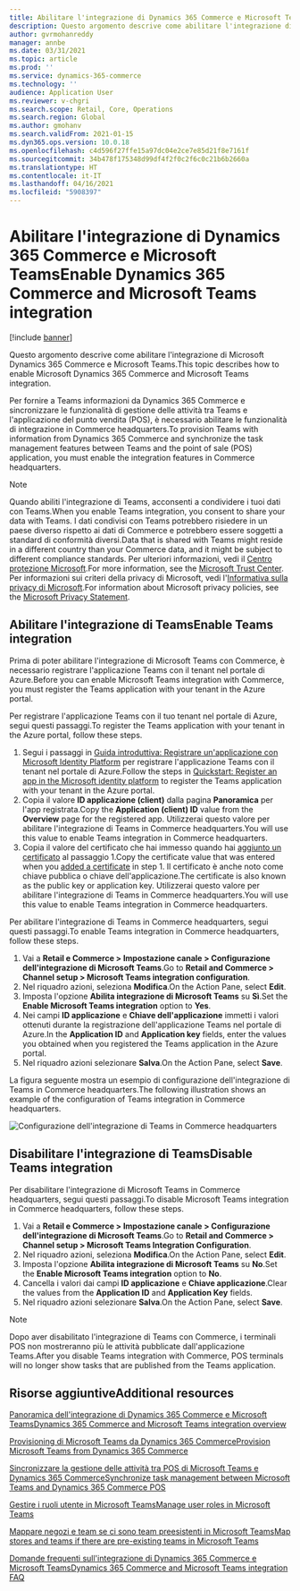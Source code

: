 ```yaml
---
title: Abilitare l'integrazione di Dynamics 365 Commerce e Microsoft Teams
description: Questo argomento descrive come abilitare l'integrazione di Microsoft Dynamics 365 Commerce e Microsoft Teams.
author: gvrmohanreddy
manager: annbe
ms.date: 03/31/2021
ms.topic: article
ms.prod: ''
ms.service: dynamics-365-commerce
ms.technology: ''
audience: Application User
ms.reviewer: v-chgri
ms.search.scope: Retail, Core, Operations
ms.search.region: Global
ms.author: gmohanv
ms.search.validFrom: 2021-01-15
ms.dyn365.ops.version: 10.0.18
ms.openlocfilehash: c4d596f27ffe15a97dc04e2ce7e85d21f8e7161f
ms.sourcegitcommit: 34b478f175348d99df4f2f0c2f6c0c21b6b2660a
ms.translationtype: HT
ms.contentlocale: it-IT
ms.lasthandoff: 04/16/2021
ms.locfileid: "5908397"
---
```

# <a name="enable-dynamics-365-commerce-and-microsoft-teams-integration"></a><span data-ttu-id="f271e-103">Abilitare l'integrazione di Dynamics 365 Commerce e Microsoft Teams</span><span class="sxs-lookup"><span data-stu-id="f271e-103">Enable Dynamics 365 Commerce and Microsoft Teams integration</span></span>

[!include [banner](includes/banner.md)]

<span data-ttu-id="f271e-104">Questo argomento descrive come abilitare l'integrazione di Microsoft Dynamics 365 Commerce e Microsoft Teams.</span><span class="sxs-lookup"><span data-stu-id="f271e-104">This topic describes how to enable Microsoft Dynamics 365 Commerce and Microsoft Teams integration.</span></span>

<span data-ttu-id="f271e-105">Per fornire a Teams informazioni da Dynamics 365 Commerce e sincronizzare le funzionalità di gestione delle attività tra Teams e l'applicazione del punto vendita (POS), è necessario abilitare le funzionalità di integrazione in Commerce headquarters.</span><span class="sxs-lookup"><span data-stu-id="f271e-105">To provision Teams with information from Dynamics 365 Commerce and synchronize the task management features between Teams and the point of sale (POS) application, you must enable the integration features in Commerce headquarters.</span></span>

> [!NOTE]
> <span data-ttu-id="f271e-106">Quando abiliti l'integrazione di Teams, acconsenti a condividere i tuoi dati con Teams.</span><span class="sxs-lookup"><span data-stu-id="f271e-106">When you enable Teams integration, you consent to share your data with Teams.</span></span> <span data-ttu-id="f271e-107">I dati condivisi con Teams potrebbero risiedere in un paese diverso rispetto ai dati di Commerce e potrebbero essere soggetti a standard di conformità diversi.</span><span class="sxs-lookup"><span data-stu-id="f271e-107">Data that is shared with Teams might reside in a different country than your Commerce data, and it might be subject to different compliance standards.</span></span> <span data-ttu-id="f271e-108">Per ulteriori informazioni, vedi il [Centro protezione Microsoft](https://www.microsoft.com/trust-center).</span><span class="sxs-lookup"><span data-stu-id="f271e-108">For more information, see the [Microsoft Trust Center](https://www.microsoft.com/trust-center).</span></span> <span data-ttu-id="f271e-109">Per informazioni sui criteri della privacy di Microsoft, vedi l'[Informativa sulla privacy di Microsoft](https://aka.ms/privacy).</span><span class="sxs-lookup"><span data-stu-id="f271e-109">For information about Microsoft privacy policies, see the [Microsoft Privacy Statement](https://aka.ms/privacy).</span></span>

## <a name="enable-teams-integration"></a><span data-ttu-id="f271e-110">Abilitare l'integrazione di Teams</span><span class="sxs-lookup"><span data-stu-id="f271e-110">Enable Teams integration</span></span>

<span data-ttu-id="f271e-111">Prima di poter abilitare l'integrazione di Microsoft Teams con Commerce, è necessario registrare l'applicazione Teams con il tenant nel portale di Azure.</span><span class="sxs-lookup"><span data-stu-id="f271e-111">Before you can enable Microsoft Teams integration with Commerce, you must register the Teams application with your tenant in the Azure portal.</span></span>

<span data-ttu-id="f271e-112">Per registrare l'applicazione Teams con il tuo tenant nel portale di Azure, segui questi passaggi.</span><span class="sxs-lookup"><span data-stu-id="f271e-112">To register the Teams application with your tenant in the Azure portal, follow these steps.</span></span>

1. <span data-ttu-id="f271e-113">Segui i passaggi in [Guida introduttiva: Registrare un'applicazione con Microsoft Identity Platform](https://docs.microsoft.com/azure/active-directory/develop/quickstart-register-app) per registrare l'applicazione Teams con il tenant nel portale di Azure.</span><span class="sxs-lookup"><span data-stu-id="f271e-113">Follow the steps in [Quickstart: Register an app in the Microsoft identity platform](https://docs.microsoft.com/azure/active-directory/develop/quickstart-register-app) to register the Teams application with your tenant in the Azure portal.</span></span>
1. <span data-ttu-id="f271e-114">Copia il valore **ID applicazione (client)** dalla pagina **Panoramica** per l'app registrata.</span><span class="sxs-lookup"><span data-stu-id="f271e-114">Copy the **Application (client) ID** value from the **Overview** page for the registered app.</span></span> <span data-ttu-id="f271e-115">Utilizzerai questo valore per abilitare l'integrazione di Teams in Commerce headquarters.</span><span class="sxs-lookup"><span data-stu-id="f271e-115">You will use this value to enable Teams integration in Commerce headquarters.</span></span>
1. <span data-ttu-id="f271e-116">Copia il valore del certificato che hai immesso quando hai [aggiunto un certificato](https://docs.microsoft.com/azure/active-directory/develop/quickstart-register-app#add-a-certificate) al passaggio 1.</span><span class="sxs-lookup"><span data-stu-id="f271e-116">Copy the certificate value that was entered when you [added a certificate](https://docs.microsoft.com/azure/active-directory/develop/quickstart-register-app#add-a-certificate) in step 1.</span></span> <span data-ttu-id="f271e-117">Il certificato è anche noto come chiave pubblica o chiave dell'applicazione.</span><span class="sxs-lookup"><span data-stu-id="f271e-117">The certificate is also known as the public key or application key.</span></span> <span data-ttu-id="f271e-118">Utilizzerai questo valore per abilitare l'integrazione di Teams in Commerce headquarters.</span><span class="sxs-lookup"><span data-stu-id="f271e-118">You will use this value to enable Teams integration in Commerce headquarters.</span></span>

<span data-ttu-id="f271e-119">Per abilitare l'integrazione di Teams in Commerce headquarters, segui questi passaggi.</span><span class="sxs-lookup"><span data-stu-id="f271e-119">To enable Teams integration in Commerce headquarters, follow these steps.</span></span>

1. <span data-ttu-id="f271e-120">Vai a **Retail e Commerce \> Impostazione canale \> Configurazione dell'integrazione di Microsoft Teams**.</span><span class="sxs-lookup"><span data-stu-id="f271e-120">Go to **Retail and Commerce \> Channel setup \> Microsoft Teams integration configuration**.</span></span>
1. <span data-ttu-id="f271e-121">Nel riquadro azioni, seleziona **Modifica**.</span><span class="sxs-lookup"><span data-stu-id="f271e-121">On the Action Pane, select **Edit**.</span></span>
1. <span data-ttu-id="f271e-122">Imposta l'opzione **Abilita integrazione di Microsoft Teams** su **Sì**.</span><span class="sxs-lookup"><span data-stu-id="f271e-122">Set the **Enable Microsoft Teams integration** option to **Yes**.</span></span>
1. <span data-ttu-id="f271e-123">Nei campi **ID applicazione** e **Chiave dell'applicazione** immetti i valori ottenuti durante la registrazione dell'applicazione Teams nel portale di Azure.</span><span class="sxs-lookup"><span data-stu-id="f271e-123">In the **Application ID** and **Application key** fields, enter the values you obtained when you registered the Teams application in the Azure portal.</span></span>
1. <span data-ttu-id="f271e-124">Nel riquadro azioni selezionare **Salva**.</span><span class="sxs-lookup"><span data-stu-id="f271e-124">On the Action Pane, select **Save**.</span></span>

<span data-ttu-id="f271e-125">La figura seguente mostra un esempio di configurazione dell'integrazione di Teams in Commerce headquarters.</span><span class="sxs-lookup"><span data-stu-id="f271e-125">The following illustration shows an example of the configuration of Teams integration in Commerce headquarters.</span></span>

![Configurazione dell'integrazione di Teams in Commerce headquarters](media/D365-Commerce-Microsoft-Teams-Configuration_with_disclaimer.png)

## <a name="disable-teams-integration"></a><span data-ttu-id="f271e-127">Disabilitare l'integrazione di Teams</span><span class="sxs-lookup"><span data-stu-id="f271e-127">Disable Teams integration</span></span>

<span data-ttu-id="f271e-128">Per disabilitare l'integrazione di Microsoft Teams in Commerce headquarters, segui questi passaggi.</span><span class="sxs-lookup"><span data-stu-id="f271e-128">To disable Microsoft Teams integration in Commerce headquarters, follow these steps.</span></span>

1. <span data-ttu-id="f271e-129">Vai a **Retail e Commerce \> Impostazione canale \> Configurazione dell'integrazione di Microsoft Teams**.</span><span class="sxs-lookup"><span data-stu-id="f271e-129">Go to **Retail and Commerce \> Channel setup \> Microsoft Teams Integration Configuration**.</span></span>
1. <span data-ttu-id="f271e-130">Nel riquadro azioni, seleziona **Modifica**.</span><span class="sxs-lookup"><span data-stu-id="f271e-130">On the Action Pane, select **Edit**.</span></span>
3. <span data-ttu-id="f271e-131">Imposta l'opzione **Abilita integrazione di Microsoft Teams** su **No**.</span><span class="sxs-lookup"><span data-stu-id="f271e-131">Set the **Enable Microsoft Teams integration** option to **No**.</span></span>
4. <span data-ttu-id="f271e-132">Cancella i valori dai campi **ID applicazione** e **Chiave applicazione**.</span><span class="sxs-lookup"><span data-stu-id="f271e-132">Clear the values from the **Application ID** and **Application Key** fields.</span></span>
1. <span data-ttu-id="f271e-133">Nel riquadro azioni selezionare **Salva**.</span><span class="sxs-lookup"><span data-stu-id="f271e-133">On the Action Pane, select **Save**.</span></span>

> [!NOTE]
> <span data-ttu-id="f271e-134">Dopo aver disabilitato l'integrazione di Teams con Commerce, i terminali POS non mostreranno più le attività pubblicate dall'applicazione Teams.</span><span class="sxs-lookup"><span data-stu-id="f271e-134">After you disable Teams integration with Commerce, POS terminals will no longer show tasks that are published from the Teams application.</span></span>

## <a name="additional-resources"></a><span data-ttu-id="f271e-135">Risorse aggiuntive</span><span class="sxs-lookup"><span data-stu-id="f271e-135">Additional resources</span></span>

[<span data-ttu-id="f271e-136">Panoramica dell'integrazione di Dynamics 365 Commerce e Microsoft Teams</span><span class="sxs-lookup"><span data-stu-id="f271e-136">Dynamics 365 Commerce and Microsoft Teams integration overview</span></span>](commerce-teams-integration.md)

[<span data-ttu-id="f271e-137">Provisioning di Microsoft Teams da Dynamics 365 Commerce</span><span class="sxs-lookup"><span data-stu-id="f271e-137">Provision Microsoft Teams from Dynamics 365 Commerce</span></span>](provision-teams-from-commerce.md)

[<span data-ttu-id="f271e-138">Sincronizzare la gestione delle attività tra POS di Microsoft Teams e Dynamics 365 Commerce</span><span class="sxs-lookup"><span data-stu-id="f271e-138">Synchronize task management between Microsoft Teams and Dynamics 365 Commerce POS</span></span>](synchronize-tasks-teams-pos.md)

[<span data-ttu-id="f271e-139">Gestire i ruoli utente in Microsoft Teams</span><span class="sxs-lookup"><span data-stu-id="f271e-139">Manage user roles in Microsoft Teams</span></span>](manage-user-roles-teams.md)

[<span data-ttu-id="f271e-140">Mappare negozi e team se ci sono team preesistenti in Microsoft Teams</span><span class="sxs-lookup"><span data-stu-id="f271e-140">Map stores and teams if there are pre-existing teams in Microsoft Teams</span></span>](map-stores-existing-teams.md)

[<span data-ttu-id="f271e-141">Domande frequenti sull'integrazione di Dynamics 365 Commerce e Microsoft Teams</span><span class="sxs-lookup"><span data-stu-id="f271e-141">Dynamics 365 Commerce and Microsoft Teams integration FAQ</span></span>](teams-integration-faq.md)

